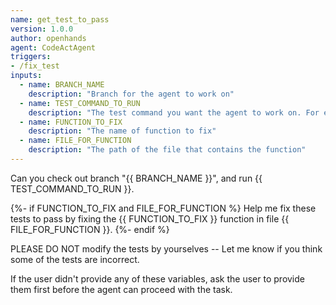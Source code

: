 ```yaml
---
name: get_test_to_pass
version: 1.0.0
author: openhands
agent: CodeActAgent
triggers:
- /fix_test
inputs:
  - name: BRANCH_NAME
    description: "Branch for the agent to work on"
  - name: TEST_COMMAND_TO_RUN
    description: "The test command you want the agent to work on. For example, `pytest tests/unit/test_bash_parsing.py`"
  - name: FUNCTION_TO_FIX
    description: "The name of function to fix"
  - name: FILE_FOR_FUNCTION
    description: "The path of the file that contains the function"
---
```


Can you check out branch "{{ BRANCH_NAME }}", and run {{ TEST_COMMAND_TO_RUN }}.

{%- if FUNCTION_TO_FIX and FILE_FOR_FUNCTION %}
Help me fix these tests to pass by fixing the {{ FUNCTION_TO_FIX }} function in file {{ FILE_FOR_FUNCTION }}.
{%- endif %}

PLEASE DO NOT modify the tests by yourselves -- Let me know if you think some of the tests are incorrect.

If the user didn't provide any of these variables, ask the user to provide them first before the agent can proceed with the task.
